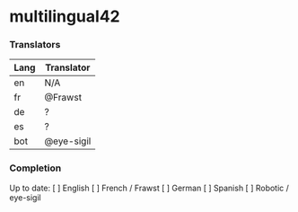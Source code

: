# multilingual42

### Translators
| Lang | Translator |
| ---- | ---------- |
|  en  | N/A        |
|  fr  | @Frawst    |
|  de  | ?          |
|  es  | ?          |
| bot  | @eye-sigil |

### Completion
Up to date:
[ ] English
[ ] French / Frawst
[ ] German
[ ] Spanish
[ ] Robotic / eye-sigil

